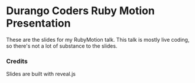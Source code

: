 # Durango Coders Ruby Motion Presentation

These are the slides for my RubyMotion talk. This talk is mostly live coding, so there's not a lot of substance to the slides.

### Credits

Slides are built with reveal.js
